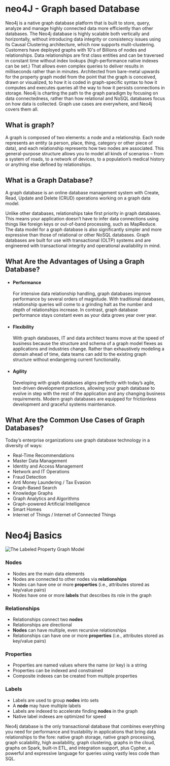# neo4J - Graph based Database

Neo4j is a native graph database platform that is built to store, query, analyze and manage highly connected data more efficiently than other databases. The Neo4j database is highly scalable both vertically and horizontally, without introducing data integrity or consistency issues using its Causal Clustering architecture, which now supports mulit-clustering. Customers have deployed graphs with 10's of Billions of nodes and relationships. Data relationships are first class entities and can be traversed in constant time without index lookups (high-performance native indexes can be set.) That allows even complex queries to deliver results in milliseconds rather than in minutes. Architected from bare-metal upwards for the property graph model from the point that the graph is conceived, drawn or visualized, to how it is coded in graph-specific syntax to how it computes and executes queries all the way to how it persists connections in storage. Neo4j is charting the path to the graph paradigm by focusing on data connectedness, rather than how relational and NoSQL databases focus on how data is collected. Graph use cases are everywhere, and Neo4j covers them all.

## What is graph?

A graph is composed of two elements: a node and a relationship. Each node represents an entity (a person, place, thing, category or other piece of data), and each relationship represents how two nodes are associated. This general-purpose structure allows you to model all kinds of scenarios – from a system of roads, to a network of devices, to a population’s medical history or anything else defined by relationships.

## What is a Graph Database?

A graph database is an online database management system with Create, Read, Update and Delete (CRUD) operations working on a graph data model.

Unlike other databases, relationships take first priority in graph databases. This means your application doesn’t have to infer data connections using things like foreign keys or out-of-band processing, such as MapReduce.
The data model for a graph database is also significantly simpler and more expressive than those of relational or other NoSQL databases.
Graph databases are built for use with transactional (OLTP) systems and are engineered with transactional integrity and operational availability in mind.

## What Are the Advantages of Using a Graph Database?

- #### Performance
  For intensive data relationship handling, graph databases improve performance by several orders of magnitude. With traditional databases, relationship queries will come to a grinding halt as the number and depth of relationships increase. In contrast, graph database performance stays constant even as your data grows year over year.
- #### Flexibility
  With graph databases, IT and data architect teams move at the speed of business because the structure and schema of a graph model flexes as applications and industries change. Rather than exhaustively modeling a domain ahead of time, data teams can add to the existing graph structure without endangering current functionality.
- #### Agility
  Developing with graph databases aligns perfectly with today’s agile, test-driven development practices, allowing your graph database to evolve in step with the rest of the application and any changing business requirements. Modern graph databases are equipped for frictionless development and graceful systems maintenance.

## What Are the Common Use Cases of Graph Databases?

Today’s enterprise organizations use graph database technology in a diversity of ways:

- Real-Time Recommendations
- Master Data Management
- Identity and Access Management
- Network and IT Operations
- Fraud Detection
- Anti Money Laundering / Tax Evasion
- Graph-Based Search
- Knowledge Graphs
- Graph Analytics and Algorithms
- Graph-powered Artificial Intelligence
- Smart Homes
- Internet of Things / Internet of Connected Things

# Neo4j Basics

![The Labeled Property Graph Model](https://s3.amazonaws.com/dev.assets.neo4j.com/wp-content/uploads/20170731095054/Property-Graph-Concepts-Simple.svg)

### Nodes

- Nodes are the main data elements
- Nodes are connected to other nodes via **relationships**
- Nodes can have one or more **properties** (i.e., attributes stored as key/value pairs)
- Nodes have one or more **labels** that describes its role in the graph

### Relationships

- Relationships connect two **nodes**
- Relationships are directional
- **Nodes** can have multiple, even recursive relationships
- Relationships can have one or more **properties** (i.e., attributes stored as key/value pairs)

### Properties

- Properties are named values where the name (or key) is a string
- Properties can be indexed and constrained
- Composite indexes can be created from multiple properties

### Labels

- Labels are used to group **nodes** into sets
- A **node** may have multiple labels
- Labels are indexed to accelerate finding **nodes** in the graph
- Native label indexes are optimized for speed

Neo4j database is the only transactional database that combines everything you need for performance and trustability in applications that bring data relationships to the fore: native graph storage, native graph processing, graph scalability, high availability, graph clustering, graphs in the cloud, graphs on Spark, built-in ETL, and integration support, plus Cypher, a powerful and expressive language for queries using vastly less code than SQL.
